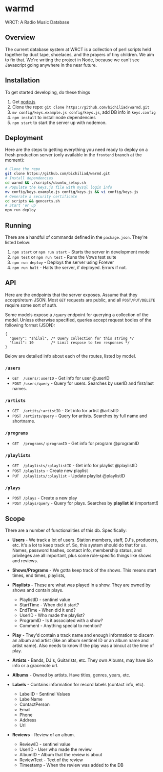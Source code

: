 warmd
=====

WRCT: A Radio Music Database


Overview
--------
The current database system at WRCT is a collection of perl scripts held together by duct tape, shoelaces, and the prayers of tiny children.
We aim to fix that. We're writing the project in Node, because we can't see Javascript going anywhere in the near future.


Installation
------------

To get started developing, do these things

1. Get [node.js](http://nodejs.org/)
2. Clone the repo: ```git clone https://github.com/bichiliad/warmd.git```
3. ```mv config/keys.example.js config/keys.js```, add DB info in ```keys.config```
5. ```npm install``` to install node dependencies
6. ```npm start``` to start the server up with nodemon.

Deployment
----------

Here are the steps to getting everything you need ready to deploy on a fresh production server
(only available in the ```frontend``` branch at the moment):

```bash
# Clone the repo
git clone https://github.com/bichiliad/warmd.git
# Install dependencies
cd warmd && ./scripts/ubuntu_setup.sh
# Populate the keys.js file with mysql login info
mv config/keys.example.js config/keys.js && vi config/keys.js
# Generate a security certificate
cd scripts && gencerts.sh
# Start 'er up
npm run deploy
```

Running
-------

There are a handful of commands defined in the ```package.json```. They're listed below:

1. ```npm start``` or ```npm run start``` - Starts the server in development mode
2. ```npm test``` or ```npm run test``` - Runs the Vows test suite
3. ```npm run deploy``` - Deploys the server using Forever
4. ```npm run halt``` - Halts the server, if deployed. Errors if not.


API
---

Here are the endpoints that the server exposes. Assume that they accept/return JSON.
Most ```GET``` requests are public, and all ```POST/PUT/DELETE``` require some sort of auth.

Some models expose a ```/query``` endpoint for querying a collection of the model.
Unless otherwise specified, queries accept request bodies of the following format (JSON):

```
{
  "query": "shilal", /* Query collection for this string */
  "limit": 10        /* Limit respose to ten responses */
}
```

Below are detailed info about each of the routes, listed by model.

### ```/users```

 * ```GET  /users/:userID``` - Get info for user @userID
 * ```POST /users/query``` - Query for users. Searches by userID and first/last names.

### ```/artists```

 * ```GET  /artits/:artistID``` - Get info for artist @artistID
 * ```POST /artists/query``` - Query for artists. Searches by full name and shortname.

### ```/programs```

 * ```GET  /programs/:programID``` - Get info for program @programID

### ```/playlists```

 * ```GET  /playlists/:playlistID``` - Get info for playlist @playlistID
 * ```POST /playlists``` - Create new playlist
 * ```PUT  /playlists/:playlist``` - Update playlist @playlistID

### ```/plays```

 * ```POST /plays``` - Create a new play
 * ```POST /plays/query``` - Query for plays. Searches by **playlist id** (important!)

Scope
-----
There are a number of functionalities of this db. Specifically:


 * **Users** - We track a lot of users. Station members, staff, DJ's, producers, etc. It's a lot to keep track of. So, this system should do that for us. Names, password hashes, contact info, membership status, and privileges are all important, plus some role-specific things like shows and reviews.

 * **Shows/Programs** - We gotta keep track of the shows. This means start times, end times, playlists,

 * **Playlists** - These are what was played in a show. They are owned by shows and contain plays.
     * PlaylistID - sentinel value
     * StartTime - When did it start?
     * EndTime - When did it end?
     * UserID - Who made the playlist?
     * ProgramID - Is it associated with a show?
     * Comment - Anything special to mention?

 * **Play** - They'd contain a track name and enough information to discern an album and artist (like an album sentinel ID or an album name and artist name). Also needs to know if the play was a bincut at the time of play.

 * **Artists** - Bands, DJ's, Guitarists, etc. They own Albums, may have bio info or a gracenote url.

 * **Albums** - Owned by artists. Have titles, genres, years, etc.

 * **Labels** - Contains information for record labels (contact info, etc).
     * LabelID - Sentinel Values
     * LabelName
     * ContactPerson
     * Email
     * Phone
     * Address
     * Url

 * **Reviews** - Review of an album.
     * ReviewID - sentinel value
     * UserID - User who made the review
     * AlbumID - Album that the review is about
     * ReviewText - Text of the review
     * Timestamp - When the review was added to the DB
